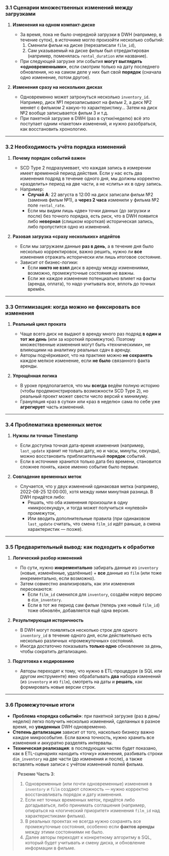 ### 3.1 Сценарии множественных изменений между загрузками

1. **Изменения на одном компакт-диске**
    
    - За время, пока не было очередной загрузки в DWH (например, в течение суток), в источнике могло произойти несколько событий:
        1. Сменили фильм на диске (перезаписали `film_id`),
        2. Сам указываемый на диске фильм был отредактирован (например, поменялась `rental_duration` или название).
    - При следующей загрузке эти события **могут выглядеть «одновременными»**, если смотрим только на дату последнего обновления, но на самом деле у них был свой **порядок** (сначала одно изменение, потом другое).
2. **Изменения сразу на нескольких дисках**
    
    - Одновременно может затронуться несколько `inventory_id`. Например, диск №1 перезаписывают на фильм 2, а диск №2 меняет с фильмом 2 какую-то характеристику… Затем на диск №2 вообще записывается фильм 3 и т.д.
    - При пакетной загрузке в DWH (раз в сутки/неделю) всё это поступает одним «пакетом» изменений, и нужно разобраться, как восстановить хронологию.

---

### 3.2 Необходимость учёта порядка изменений

1. **Почему порядок событий важен**
    
    - SCD Type 2 подразумевает, что каждая запись в измерении имеет временной период действия. Если у нас есть два изменения подряд в течение одного дня, мы должны корректно «разделить» период на две части, а не «слить» их в одну запись.
    - Например:
        - **Случай A**: 22 августа в 12:00 на диск записали фильм №2 (заменив фильм №1), а **через 2 часа** изменили у фильма №2 поле `rental_rate`.
        - Если мы видим лишь «две» точки данных (до загрузки и после) без точного порядка, есть риск, что в DWH появится либо **неверная** (слишком короткая) историческая запись, либо пропустится одно из изменений.
2. **Разовая загрузка «сразу нескольких» апдейтов**
    
    - Если мы загружаем данные **раз в день**, а в течение дня было несколько корректировок, важно решить, нужно ли **все** изменения отражать исторически или лишь итоговое состояние.
    - Зависит от бизнес-логики:
        - Если **никто не взял** диск в аренду между изменениями, возможно, промежуточные состояния не важны.
        - Если же каждое изменение потенциально влияет на факты (аренда, оплата), то надо учитывать все, вплоть до точных времён.

---

### 3.3 Оптимизация: когда можно не фиксировать все изменения

1. **Реальный цикл проката**
    
    - Чаще всего диск не выдают в аренду много раз подряд **в один и тот же день** (или за короткий промежуток). Поэтому множественные изменения могут быть «техническими», не влияющими на аналитику реальных сдач в аренду.
    - Авторы подчёркивают, что на практике можно **не сохранять** каждое мелкое изменение, если **не было** связанного факта аренды.
2. **Упрощённая логика**
    
    - В уроке предполагается, что мы **всегда** ведём полную историю (чтобы продемонстрировать возможности SCD Type 2), но реальный проект может свести число версий к минимуму.
    - Грануляция «раз в сутки» или «раз в неделю» сама по себе уже **агрегирует** часть изменений.

---

### 3.4 Проблематика временных меток

1. **Нужны ли точные Timestamp**
    
    - Если доступна точная дата-время изменения (например, `last_update` хранит не только дату, но и часы, минуты, секунды), можно восстановить приблизительный **порядок** событий.
    - Если в источнике хранится только дата без времени, становится сложнее понять, какое именно событие было первым.
2. **Совпадение временных меток**
    
    - Случается, что у двух изменений одинаковая метка (например, 2022-08-25 12:00:00), хотя между ними минутная разница. В DWH придётся либо:
        - Решать, что оба изменения произошли в одну «микросекунду», и тогда может получиться «нулевой» промежуток,
        - Или вводить дополнительные правила (при одинаковом `last_update` считать, что смена `film_id` идёт раньше, а смена характеристик — позже).

---

### 3.5 Предварительный вывод: как подходить к обработке

1. **Логический разбор изменений**
    
    - По сути, нужно **инкрементально** забирать данные из `inventory` (новые, изменённые, удалённые) + **все** данные из `film` (или тоже инкрементально, если возможно).
    - Затем совместно анализировать, как эти изменения пересекаются:
        - Если `film_id` сменился для `inventory`, создаём новую версию в `dim_inventory`.
        - Если в тот же период сам фильм (теперь уже новый `film_id`) тоже обновлён, добавляется ещё одна версия.
2. **Результирующая историчность**
    
    - В DWH могут появляться несколько строк для одного `inventory_id` в течение одного дня, если действительно есть несколько различных «промежуточных» состояний.
    - Иногда достаточно показывать **только одно** обновление за день, чтобы сократить детализацию.
3. **Подготовка к кодированию**
    
    - Авторы переходят к тому, что нужно в ETL-процедуре (в SQL или другом инструменте) явно обрабатывать **два** набора изменений (из `inventory` и из `film`), смотреть на даты и **решать**, как формировать новые версии строк.

---

### 3.6 Промежуточные итоги

- **Проблема «порядка событий»**: при пакетной загрузке (раз в день/неделю) легко получить несколько изменений, сделанных в разное время, но **увиденных** DWH одновременно.
- **Степень детализации** зависит от того, насколько бизнесу важно каждое микрособытие. Если важна точность, нужно хранить все изменения и аккуратно разделять интервалы.
- **Техническая реализация**: в последующих частях будет показано, как в ETL-сценариях находить «точку» изменения, разбивать строки `dim_inventory` на две части (до изменения и после), а также вставлять новые записи с учётом изменений полей фильма.

> **Резюме Часть 3**:
> 
> 1. Одновременные (или почти одновременные) изменения в `inventory` и `film` создают сложность — нужно корректно восстанавливать порядок и дату изменения.
> 2. Если нет точных временных меток, придётся либо догадываться, либо принимать соглашения (например, опираться на «логический приоритет» изменения `film_id` над характеристиками фильма).
> 3. В реальных проектах не всегда нужно сохранять все промежуточные состояния, особенно если **фактов аренды** между этими состояниями не было.
> 4. Далее авторы переходят к конкретному алгоритму в SQL, который будет учитывать и смену диска, и обновление информации в фильме.